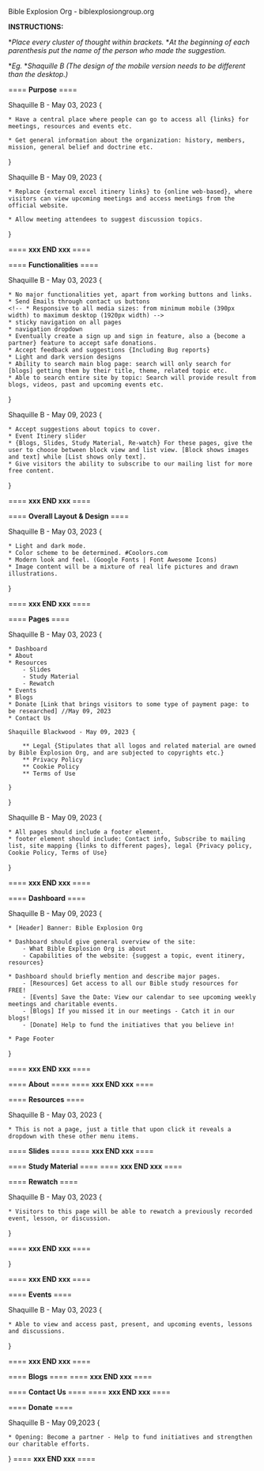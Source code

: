 Bible Explosion Org - biblexplosiongroup.org

**INSTRUCTIONS:**

\*_Place every cluster of thought within brackets._ \*_At the beginning of each parenthesis put the name of the person who made the suggestion._

\*_Eg._ \*_Shaquille B (The design of the mobile version needs to be different than the desktop.)_

==== **Purpose** ====

Shaquille B - May 03, 2023 {

    * Have a central place where people can go to access all {links} for meetings, resources and events etc.

    * Get general information about the organization: history, members, mission, general belief and doctrine etc.

}

Shaquille B - May 09, 2023 {

    * Replace {external excel itinery links} to {online web-based}, where visitors can view upcoming meetings and access meetings from the official website.

    * Allow meeting attendees to suggest discussion topics.

}

==== **xxx END xxx** ====

==== **Functionalities** ====

Shaquille B - May 03, 2023 {

    * No major functionalities yet, apart from working buttons and links.
    * Send Emails through contact us buttons
    <!-- * Responsive to all media sizes: from minimum mobile (390px width) to maximum desktop (1920px width) -->
    * sticky navigation on all pages
    * navigation dropdown
    * Eventually create a sign up and sign in feature, also a {become a partner} feature to accept safe donations.
    * Accept feedback and suggestions {Including Bug reports}
    * Light and dark version designs
    * Ability to search main blog page: search will only search for [blogs] getting them by their title, theme, related topic etc.
    * Able to search entire site by topic: Search will provide result from blogs, videos, past and upcoming events etc.

}

Shaquille B - May 09, 2023 {

    * Accept suggestions about topics to cover.
    * Event Itinery slider
    * {Blogs, Slides, Study Material, Re-watch} For these pages, give the user to choose between block view and list view. [Block shows images and text] while [List shows only text].
    * Give visitors the ability to subscribe to our mailing list for more free content.

}

==== **xxx END xxx** ====

==== **Overall Layout & Design** ====

Shaquille B - May 03, 2023 {

    * Light and dark mode.
    * Color scheme to be determined. #Coolors.com
    * Modern look and feel. (Google Fonts | Font Awesome Icons)
    * Image content will be a mixture of real life pictures and drawn illustrations.

}

==== **xxx END xxx** ====

==== **Pages** ====

Shaquille B - May 03, 2023 {

    * Dashboard
    * About
    * Resources
        - Slides
        - Study Material
        - Rewatch
    * Events
    * Blogs
    * Donate [Link that brings visitors to some type of payment page: to be researched] //May 09, 2023
    * Contact Us

    Shaquille Blackwood - May 09, 2023 {

        ** Legal {Stipulates that all logos and related material are owned by Bible Explosion Org, and are subjected to copyrights etc.}
        ** Privacy Policy
        ** Cookie Policy
        ** Terms of Use

    }

}

Shaquille B - May 09, 2023 {

    * All pages should include a footer element.
    * footer element should include: Contact info, Subscribe to mailing list, site mapping {links to different pages}, legal {Privacy policy, Cookie Policy, Terms of Use}

}

==== **xxx END xxx** ====

==== **Dashboard** ====

Shaquille B - May 09, 2023 {

    * [Header] Banner: Bible Explosion Org

    * Dashboard should give general overview of the site:
        - What Bible Explosion Org is about
        - Capabilities of the website: {suggest a topic, event itinery, resources}

    * Dashboard should briefly mention and describe major pages.
        - [Resources] Get access to all our Bible study resources for FREE!
        - [Events] Save the Date: View our calendar to see upcoming weekly meetings and charitable events.
        - [Blogs] If you missed it in our meetings - Catch it in our blogs!
        - [Donate] Help to fund the initiatives that you believe in!

    * Page Footer

}

==== **xxx END xxx** ====

==== **About** ====
==== **xxx END xxx** ====

==== **Resources** ====

Shaquille B - May 03, 2023 {

    * This is not a page, just a title that upon click it reveals a dropdown with these other menu items.

==== **Slides** ====
==== **xxx END xxx** ====

==== **Study Material** ====
==== **xxx END xxx** ====

==== **Rewatch** ====

Shaquille B - May 03, 2023 {

    * Visitors to this page will be able to rewatch a previously recorded event, lesson, or discussion.

}

==== **xxx END xxx** ====

}

==== **xxx END xxx** ==== <!--END OF RESOURCES-->

==== **Events** ====

Shaquille B - May 03, 2023 {

    * Able to view and access past, present, and upcoming events, lessons and discussions.

}

==== **xxx END xxx** ====

==== **Blogs** ====
==== **xxx END xxx** ====

==== **Contact Us** ====
==== **xxx END xxx** ====

==== **Donate** ====

Shaquille B - May 09,2023 {

    * Opening: Become a partner - Help to fund initiatives and strengthen our charitable efforts.

}
==== **xxx END xxx** ====
